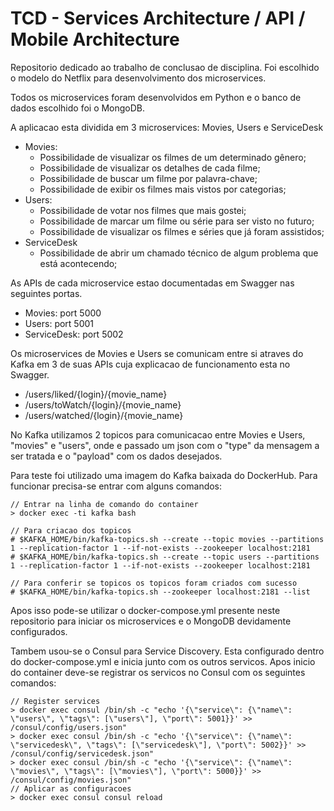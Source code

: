 # TCD - Services Architecture / API / Mobile Architecture

Repositorio dedicado ao trabalho de conclusao de disciplina.
Foi escolhido o modelo do Netflix para desenvolvimento dos microservices.

Todos os microservices foram desenvolvidos em Python e o banco de dados escolhido foi o MongoDB.

A aplicacao esta dividida em 3 microservices: Movies, Users e ServiceDesk
- Movies: 
	- Possibilidade de visualizar os filmes de um determinado gênero;
	- Possibilidade de visualizar os detalhes de cada filme;
	- Possibilidade de buscar um filme por palavra-chave;
	- Possibilidade de exibir os filmes mais vistos por categorias;
- Users:
	- Possibilidade de votar nos filmes que mais gostei;
	- Possibilidade de marcar um filme ou série para ser visto no futuro;
	- Possibilidade de visualizar os filmes e séries que já foram assistidos;
- ServiceDesk
	- Possibilidade de abrir um chamado técnico de algum problema que está acontecendo;

As APIs de cada microservice estao documentadas em Swagger nas seguintes portas.
- Movies: port 5000
- Users: port 5001
- ServiceDesk: port 5002

Os microservices de Movies e Users se comunicam entre si atraves do Kafka em 3 de suas APIs cuja explicacao de funcionamento esta no Swagger.
- /users/liked/{login}/{movie_name}
- /users/toWatch/{login}/{movie_name}
- /users/watched/{login}/{movie_name}

No Kafka utilizamos 2 topicos para comunicacao entre Movies e Users, "movies" e "users", onde e passado um json com o "type" da mensagem a ser tratada e o "payload" com os dados desejados.

Para teste foi utilizado uma imagem do Kafka baixada do DockerHub. Para funcionar precisa-se entrar com alguns comandos:
```
// Entrar na linha de comando do container
> docker exec -ti kafka bash

// Para criacao dos topicos
# $KAFKA_HOME/bin/kafka-topics.sh --create --topic movies --partitions 1 --replication-factor 1 --if-not-exists --zookeeper localhost:2181
# $KAFKA_HOME/bin/kafka-topics.sh --create --topic users --partitions 1 --replication-factor 1 --if-not-exists --zookeeper localhost:2181

// Para conferir se topicos os topicos foram criados com sucesso
# $KAFKA_HOME/bin/kafka-topics.sh --zookeeper localhost:2181 --list
```

Apos isso pode-se utilizar o docker-compose.yml presente neste repositorio para iniciar os microservices e o MongoDB devidamente configurados.

Tambem usou-se o Consul para Service Discovery. Esta configurado dentro do docker-compose.yml e inicia junto com os outros servicos.
Apos inicio do container deve-se registrar os servicos no Consul com os seguintes comandos:

```
// Register services
> docker exec consul /bin/sh -c "echo '{\"service\": {\"name\": \"users\", \"tags\": [\"users\"], \"port\": 5001}}' >> /consul/config/users.json"
> docker exec consul /bin/sh -c "echo '{\"service\": {\"name\": \"servicedesk\", \"tags\": [\"servicedesk\"], \"port\": 5002}}' >> /consul/config/servicedesk.json"
> docker exec consul /bin/sh -c "echo '{\"service\": {\"name\": \"movies\", \"tags\": [\"movies\"], \"port\": 5000}}' >> /consul/config/movies.json"
// Aplicar as configuracoes
> docker exec consul consul reload
```